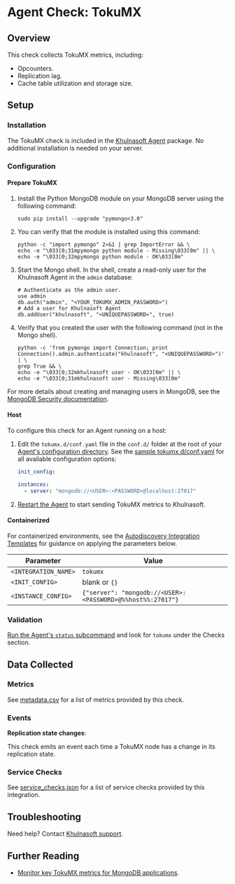 # Agent Check: TokuMX

## Overview

This check collects TokuMX metrics, including:

- Opcounters.
- Replication lag.
- Cache table utilization and storage size.

## Setup

### Installation

The TokuMX check is included in the [Khulnasoft Agent][1] package. No additional installation is needed on your server.

### Configuration

#### Prepare TokuMX

1. Install the Python MongoDB module on your MongoDB server using the following command:

   ```shell
   sudo pip install --upgrade "pymongo<3.0"
   ```

2. You can verify that the module is installed using this command:

   ```shell
   python -c "import pymongo" 2>&1 | grep ImportError && \
   echo -e "\033[0;31mpymongo python module - Missing\033[0m" || \
   echo -e "\033[0;32mpymongo python module - OK\033[0m"
   ```

3. Start the Mongo shell. In the shell, create a read-only user for the Khulnasoft Agent in the `admin` database:

   ```shell
   # Authenticate as the admin user.
   use admin
   db.auth("admin", "<YOUR_TOKUMX_ADMIN_PASSWORD>")
   # Add a user for Khulnasoft Agent
   db.addUser("khulnasoft", "<UNIQUEPASSWORD>", true)
   ```

4. Verify that you created the user with the following command (not in the Mongo shell).

   ```shell
   python -c 'from pymongo import Connection; print Connection().admin.authenticate("khulnasoft", "<UNIQUEPASSWORD>")' | \
   grep True && \
   echo -e "\033[0;32mkhulnasoft user - OK\033[0m" || \
   echo -e "\033[0;31mkhulnasoft user - Missing\033[0m"
   ```

For more details about creating and managing users in MongoDB, see the [MongoDB Security documentation][2].

<!-- xxx tabs xxx -->
<!-- xxx tab "Host" xxx -->

#### Host

To configure this check for an Agent running on a host:

1. Edit the `tokumx.d/conf.yaml` file in the `conf.d/` folder at the root of your [Agent's configuration directory][3].
   See the [sample tokumx.d/conf.yaml][4] for all available configuration options:

   ```yaml
   init_config:

   instances:
     - server: "mongodb://<USER>:<PASSWORD>@localhost:27017"
   ```

2. [Restart the Agent][5] to start sending TokuMX metrics to Khulnasoft.

<!-- xxz tab xxx -->
<!-- xxx tab "Containerized" xxx -->

#### Containerized

For containerized environments, see the [Autodiscovery Integration Templates][6] for guidance on applying the parameters below.

| Parameter            | Value                                                      |
| -------------------- | ---------------------------------------------------------- |
| `<INTEGRATION_NAME>` | `tokumx`                                                   |
| `<INIT_CONFIG>`      | blank or `{}`                                              |
| `<INSTANCE_CONFIG>`  | `{"server": "mongodb://<USER>:<PASSWORD>@%%host%%:27017"}` |

<!-- xxz tab xxx -->
<!-- xxz tabs xxx -->

### Validation

[Run the Agent's `status` subcommand][7] and look for `tokumx` under the Checks section.

## Data Collected

### Metrics

See [metadata.csv][8] for a list of metrics provided by this check.

### Events

**Replication state changes**:

This check emits an event each time a TokuMX node has a change in its replication state.

### Service Checks

See [service_checks.json][9] for a list of service checks provided by this integration.

## Troubleshooting

Need help? Contact [Khulnasoft support][10].

## Further Reading

- [Monitor key TokuMX metrics for MongoDB applications][11].

[1]: https://app.khulnasoft.com/account/settings/agent/latest
[2]: https://docs.mongodb.com/manual/security/
[3]: https://docs.khulnasoft.com/agent/guide/agent-configuration-files/#agent-configuration-directory
[4]: https://github.com/KhulnaSoft/integrations-core/blob/master/tokumx/khulnasoft_checks/tokumx/data/conf.yaml.example
[5]: https://docs.khulnasoft.com/agent/guide/agent-commands/#start-stop-and-restart-the-agent
[6]: https://docs.khulnasoft.com/agent/kubernetes/integrations/
[7]: https://docs.khulnasoft.com/agent/guide/agent-commands/#agent-status-and-information
[8]: https://github.com/KhulnaSoft/integrations-core/blob/master/tokumx/metadata.csv
[9]: https://github.com/KhulnaSoft/integrations-core/blob/master/tokumx/assets/service_checks.json
[10]: https://docs.khulnasoft.com/help/
[11]: https://www.khulnasoft.com/blog/monitor-key-tokumx-metrics-mongodb-applications
